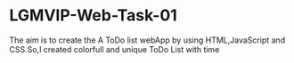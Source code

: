 # LGMVIP-Web-Task-01
The aim is to create the A ToDo list webApp by using HTML,JavaScript and CSS.So,I created colorfull and unique ToDo List with time
